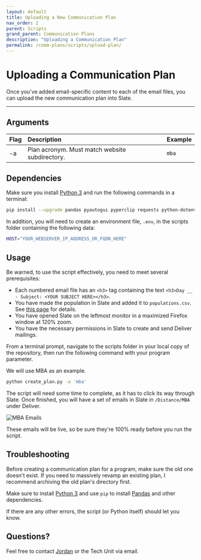 ```yaml
---
layout: default
title: Uploading a New Communication Plan
nav_order: 2
parent: Scripts
grand_parent: Communication Plans
description: "Uploading a Communication Plan"
permalink: /comm-plans/scripts/upload-plan/
---
```


# Uploading a Communication Plan
Once you've added email-specific content to each of the email files, you can upload the new communication plan into Slate.

---

## Arguments

| Flag | Description                                    | Example |
| :--- | :--------------------------------------------- | :------ |
| -a   | Plan acronym. Must match website subdirectory. | `mba`   |

## Dependencies
Make sure you install [Python 3](https://www.python.org/downloads/) and run the following commands in a terminal:

```bash
pip install --upgrade pandas pyautogui pyperclip requests python-dotenv
```

In addition, you will need to create an environment file, `.env`, in the scripts folder containing the following data:

```bash
HOST="YOUR_WEBSERVER_IP_ADDRESS_OR_FQDN_HERE"
```

## Usage
Be warned, to use the script effectively, you need to meet several prerequisites:

* Each numbered email file has an `<h3>` tag containing the text `<h3>Day __ - Subject: <YOUR SUBJECT HERE></h3>`.
* You have made the population in Slate and added it to `populations.csv`. See [this page]() for details.
* You have opened Slate on the leftmost monitor in a maximized Firefox window at 120% zoom.
* You have the necessary permissions in Slate to create and send Deliver mailings.

From a terminal prompt, navigate to the scripts folder in your local copy of the repository, then run the following command with your program parameter.

We will use MBA as an example.

```bash
python create_plan.py -a 'mba'
```

The script will need some time to complete, as it has to click its way through Slate. Once finished, you will have a set of emails in Slate in `/Distance/MBA` under Deliver.

![MBA Emails]({{site.url}}{{site.baseurl}}/assets/images/scripts/mba_mail_listing.png)

These emails will be live, so be sure they're 100% ready before you run the script.

## Troubleshooting
Before creating a communication plan for a program, make sure the old one doesn't exist. If you need to massively revamp an existing plan, I recommend archiving the old plan's directory first. 

Make sure to install [Python 3](https://www.python.org/downloads/) and use `pip` to install [Pandas](https://pandas.pydata.org/) and other dependencies.

If there are any other errors, the script (or Python itself) should let you know.

## Questions?
Feel free to contact [Jordan](mailto:jordan.scruggs@msstate.edu) or the Tech Unit via email.
